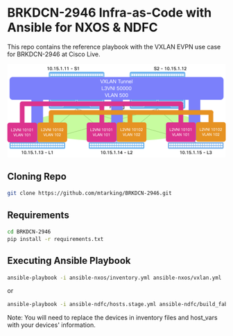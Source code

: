 # BRKDCN-2946 Infra-as-Code with Ansible for NXOS & NDFC

This repo contains the reference playbook with the VXLAN EVPN use case for BRKDCN-2946 at Cisco Live.

![1](./assets/brkdcn-2946-vxlan-evpn-topology.png)

## Cloning Repo

```bash
git clone https://github.com/mtarking/BRKDCN-2946.git
```

## Requirements
```bash
cd BRKDCN-2946
pip install -r requirements.txt
```

## Executing Ansible Playbook

```bash
ansible-playbook -i ansible-nxos/inventory.yml ansible-nxos/vxlan.yml
```

or

```bash
ansible-playbook -i ansible-ndfc/hosts.stage.yml ansible-ndfc/build_fabric.yml
```


Note: You will need to replace the devices in inventory files and host_vars with your devices' information.
